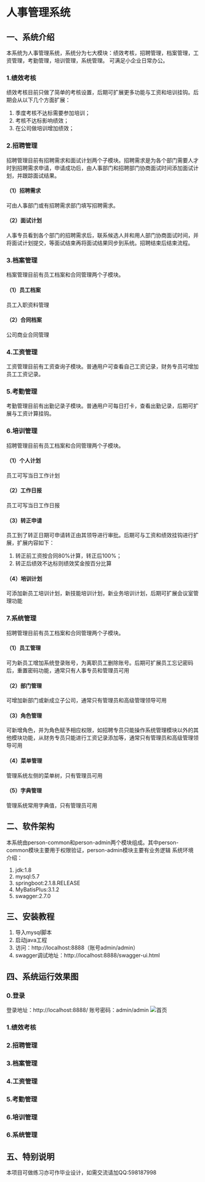 # 人事管理系统

## 一、系统介绍
本系统为人事管理系统，系统分为七大模块：绩效考核，招聘管理，档案管理，工资管理，考勤管理，培训管理，系统管理。
可满足小企业日常办公。

### 1.绩效考核
绩效考核目前只做了简单的考核设置，后期可扩展更多功能与工资和培训挂钩。后期会从以下几个方面扩展：
1. 季度考核不达标需要参加培训；
2. 考核不达标影响绩效；
3. 在公司做培训增加绩效；

### 2.招聘管理
招聘管理目前有招聘需求和面试计划两个子模块。招聘需求是为各个部门需要人才时到招聘需求申请，申请成功后，由人事部门和招聘部门协商面试时间添加面试计划，并跟踪面试结果。
#### （1）招聘需求
可由人事部门或有招聘需求部门填写招聘需求。
#### （2）面试计划
人事专员看到各个部门的招聘需求后，联系候选人并和用人部门协商面试时间，并将面试计划提交，等面试结束再将面试结果同步到系统。招聘结束后结束流程。

### 3.档案管理
档案管理目前有员工档案和合同管理两个子模块。
#### （1）员工档案
员工入职资料管理
#### （2）合同档案
公司商业合同管理

### 4.工资管理
工资管理目前有工资查询子模块。普通用户可查看自己工资记录，财务专员可增加员工工资记录。

### 5.考勤管理
考勤管理目前有出勤记录子模块。普通用户可每日打卡，查看出勤记录，后期可扩展与工资计算挂钩。

### 6.培训管理
招聘管理目前有员工档案和合同管理两个子模块。
#### （1）个人计划
员工可写当日工作计划
#### （2）工作日报
员工可写当日工作日报
#### （3）转正申请
员工到了转正日期可申请转正由其领导进行审批。后期可与工资和绩效挂钩进行扩展，扩展内容如下：
1. 转正前工资按合同80%计算，转正后100%；
2. 转正后绩效不达标则绩效奖金按百分比算
#### （4）培训计划
可添加新员工培训计划，新技能培训计划，新业务培训计划，后期可扩展会议室管理功能

### 7.系统管理
招聘管理目前有员工档案和合同管理两个子模块。
#### （1）员工管理
可为新员工增加系统登录账号，为离职员工删除账号。后期可扩展员工忘记密码后，重置密码功能，通常只有人事专员和管理员可用
#### （2）部门管理
可增加新部门或新成立子公司，通常只有管理员和高级管理领导可用
#### （3）角色管理
可新增角色，并为角色赋予相应权限，如招聘专员只能操作系统管理模块以外的其他模块功能，从财务专员只能进行工资记录添加等，通常只有管理员和高级管理领导可用
#### （4）菜单管理
管理系统左侧的菜单树，只有管理员可用
#### （5）字典管理
管理系统常用字典值，只有管理员可用

## 二、软件架构
本系统由person-common和person-admin两个模块组成。其中person-common模块主要用于权限验证，person-admin模块主要有业务逻辑
系统环境介绍：
1. jdk:1.8
2. mysql:5.7
3. springboot:2.1.8.RELEASE
4. MyBatisPlus:3.1.2
5. swagger:2.7.0

## 三、安装教程
1. 导入mysql脚本
2. 启动java工程
3. 访问：http://localhost:8888（账号admin/admin）
4. swagger调试地址：http://localhost:8888/swagger-ui.html

## 四、系统运行效果图
### 0.登录
登录地址：http://localhost:8888/
账号密码：admin/admin
![首页](https://gitee.com/doudoutang/person_system/raw/master/%E4%BA%BA%E4%BA%8B%E7%AE%A1%E7%90%86%E7%B3%BB%E7%BB%9F%E6%95%88%E6%9E%9C%E5%9B%BE/1-%E7%BB%A9%E6%95%88%E8%80%83%E6%A0%B8-%E8%80%83%E6%A0%B8%E8%AE%BE%E7%BD%AE-%E5%88%97%E8%A1%A8.png)
### 1.绩效考核

### 2.招聘管理

### 3.档案管理

### 4.工资管理

### 5.考勤管理

### 6.培训管理

### 6.系统管理


## 五、特别说明
本项目可做练习亦可作毕业设计，如需交流请加QQ:598187998
